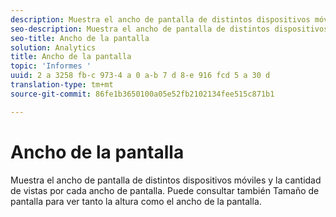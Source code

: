 ```yaml
---
description: Muestra el ancho de pantalla de distintos dispositivos móviles y la cantidad de vistas por cada ancho de pantalla. Puede consultar también Tamaño de pantalla para ver tanto la altura como el ancho de la pantalla.
seo-description: Muestra el ancho de pantalla de distintos dispositivos móviles y la cantidad de vistas por cada ancho de pantalla. Puede consultar también Tamaño de pantalla para ver tanto la altura como el ancho de la pantalla.
seo-title: Ancho de la pantalla
solution: Analytics
title: Ancho de la pantalla
topic: 'Informes '
uuid: 2 a 3258 fb-c 973-4 a 0 a-b 7 d 8-e 916 fcd 5 a 30 d
translation-type: tm+mt
source-git-commit: 86fe1b3650100a05e52fb2102134fee515c871b1

---
```



# Ancho de la pantalla

Muestra el ancho de pantalla de distintos dispositivos móviles y la cantidad de vistas por cada ancho de pantalla. Puede consultar también Tamaño de pantalla para ver tanto la altura como el ancho de la pantalla.

